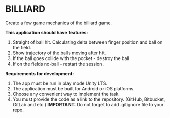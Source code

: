 # **BILLIARD**

Create a few game mechanics of the billiard game.

**This application should have features:**
1. Straight of ball hit. Calculating delta between finger position and ball on the field.
2. Show trajectory of the balls moving after hit.
3. If the ball goes collide with the pocket - destroy the ball
4. If on the fields no-ball - restart the session.

**Requirements for development:**
1. The app must be run in play mode Unity LTS.
2. The application must be built for Android or iOS platforms.
3. Choose any convenient way to implement the task.
4. You must provide the code as a link to the repository. (GitHub, Bitbucket, GitLab and etc.) **IMPORTANT:** Do not forget to add .gitignore file to your repo.
